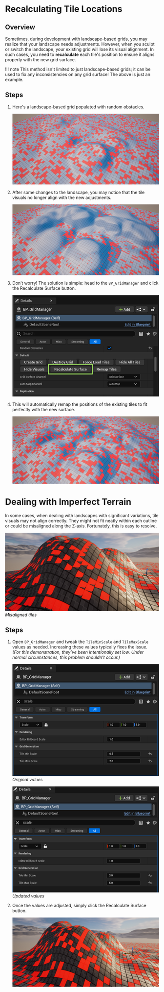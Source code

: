 # Recalculating Tile Locations

## Overview 

Sometimes, during development with landscape-based grids, you may realize that your landscape needs adjustments. However, when you sculpt or switch the landscape, your existing grid will lose its visual alignment. In such cases, you need to **recalculate** each tile's position to ensure it aligns properly with the new grid surface.

!!! note
    This method isn't limited to just landscape-based grids; it can be used to fix any inconsistencies on any grid surface! The above is just an example.
    

## Steps

1. Here's a landscape-based grid populated with random obstacles. 

    ![alt text](<../images/Screenshot 2025-02-22 185007.png>)

2. After some changes to the landscape, you may notice that the tile visuals no longer align with the new adjustments.

    ![alt text](<../images/Screenshot 2025-02-22 185207.png>)

3. Don’t worry! The solution is simple: head to the ``BP_GridManager`` and click the <span class="highlight-box-settings">Recalculate Surface</span> button.

    ![alt text](<../images/Screenshot 2025-02-22 185346.png>)

4. This will automatically remap the positions of the existing tiles to fit perfectly with the new surface.

    ![alt text](<../images/Screenshot 2025-02-22 185543.png>)


# Dealing with Imperfect Terrain

In some cases, when dealing with landscapes with significant variations, tile visuals may not align correctly. They might not fit neatly within each outline or could be misaligned along the Z-axis. Fortunately, this is easy to resolve.

![alt text](<../images/Screenshot 2025-02-24 103911.png>)  
*Misaligned tiles*  


## Steps  

1. Open `BP_GridManager` and tweak the `TileMinScale` and `TileMaxScale` values as needed. Increasing these values typically fixes the issue.  
   *(For this demonstration, they’ve been intentionally set low. Under normal circumstances, this problem shouldn’t occur.)*  

    ![alt text](<../images/Screenshot 2025-02-24 104150.png>)  
    *Original values*  

    ![alt text](<../images/Screenshot 2025-02-24 104206.png>)  
    *Updated values*  

2. Once the values are adjusted, simply click the <span class="highlight-box-settings">Recalculate Surface</span> button.

    ![](<../images/Screenshot 2025-02-24 104623.png>)